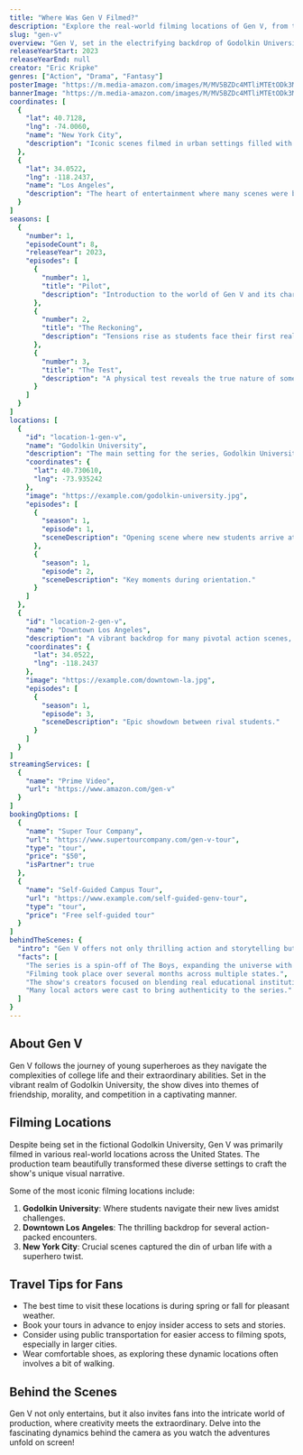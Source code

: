 ```yaml
---
title: "Where Was Gen V Filmed?"
description: "Explore the real-world filming locations of Gen V, from the fictional world of Godolkin University to sprawling cityscapes and unique sites."
slug: "gen-v"
overview: "Gen V, set in the electrifying backdrop of Godolkin University, has captivated audiences with its fresh take on the superhero genre. Despite being set in this fictional location, the series was primarily filmed in various vibrant locations across the United States."
releaseYearStart: 2023
releaseYearEnd: null
creator: "Eric Kripke"
genres: ["Action", "Drama", "Fantasy"]
posterImage: "https://m.media-amazon.com/images/M/MV5BZDc4MTliMTEtODk3My00YWRhLTg0NTktZDJjMTRlMmY4ZmIxXkEyXkFqcGc@._V1_SX300.jpg"
bannerImage: "https://m.media-amazon.com/images/M/MV5BZDc4MTliMTEtODk3My00YWRhLTg0NTktZDJjMTRlMmY4ZmIxXkEyXkFqcGc@._V1_SX300.jpg"
coordinates: [
  { 
    "lat": 40.7128, 
    "lng": -74.0060, 
    "name": "New York City",
    "description": "Iconic scenes filmed in urban settings filled with superhero excitement."
  },
  { 
    "lat": 34.0522, 
    "lng": -118.2437, 
    "name": "Los Angeles",
    "description": "The heart of entertainment where many scenes were brought to life."
  }
]
seasons: [
  {
    "number": 1,
    "episodeCount": 8,
    "releaseYear": 2023,
    "episodes": [
      {
        "number": 1,
        "title": "Pilot",
        "description": "Introduction to the world of Gen V and its characters."
      },
      {
        "number": 2,
        "title": "The Reckoning",
        "description": "Tensions rise as students face their first real challenge."
      },
      {
        "number": 3,
        "title": "The Test",
        "description": "A physical test reveals the true nature of some students."
      }
    ]
  }
]
locations: [
  {
    "id": "location-1-gen-v",
    "name": "Godolkin University",
    "description": "The main setting for the series, Godolkin University is a fictional institution for superheroes, vividly captured through various real-world college campuses.",
    "coordinates": {
      "lat": 40.730610,
      "lng": -73.935242
    },
    "image": "https://example.com/godolkin-university.jpg",
    "episodes": [
      {
        "season": 1,
        "episode": 1,
        "sceneDescription": "Opening scene where new students arrive at the university."
      },
      {
        "season": 1,
        "episode": 2,
        "sceneDescription": "Key moments during orientation."
      }
    ]
  },
  {
    "id": "location-2-gen-v",
    "name": "Downtown Los Angeles",
    "description": "A vibrant backdrop for many pivotal action scenes, blending urban life with extraordinary abilities.",
    "coordinates": {
      "lat": 34.0522,
      "lng": -118.2437
    },
    "image": "https://example.com/downtown-la.jpg",
    "episodes": [
      {
        "season": 1,
        "episode": 3,
        "sceneDescription": "Epic showdown between rival students."
      }
    ]
  }
]
streamingServices: [
  {
    "name": "Prime Video",
    "url": "https://www.amazon.com/gen-v"
  }
]
bookingOptions: [
  {
    "name": "Super Tour Company",
    "url": "https://www.supertourcompany.com/gen-v-tour",
    "type": "tour",
    "price": "$50",
    "isPartner": true
  },
  {
    "name": "Self-Guided Campus Tour",
    "url": "https://www.example.com/self-guided-genv-tour",
    "type": "tour",
    "price": "Free self-guided tour"
  }
]
behindTheScenes: {
  "intro": "Gen V offers not only thrilling action and storytelling but also a fascinating behind-the-scenes look at its production.",
  "facts": [
    "The series is a spin-off of The Boys, expanding the universe with new characters.",
    "Filming took place over several months across multiple states.",
    "The show's creators focused on blending real educational institutions with CGI.",
    "Many local actors were cast to bring authenticity to the series."
  ]
}
---
```


## About Gen V

Gen V follows the journey of young superheroes as they navigate the complexities of college life and their extraordinary abilities. Set in the vibrant realm of Godolkin University, the show dives into themes of friendship, morality, and competition in a captivating manner.

## Filming Locations

Despite being set in the fictional Godolkin University, Gen V was primarily filmed in various real-world locations across the United States. The production team beautifully transformed these diverse settings to craft the show's unique visual narrative.

Some of the most iconic filming locations include:

1. **Godolkin University**: Where students navigate their new lives amidst challenges.
2. **Downtown Los Angeles**: The thrilling backdrop for several action-packed encounters.
3. **New York City**: Crucial scenes captured the din of urban life with a superhero twist.

## Travel Tips for Fans

- The best time to visit these locations is during spring or fall for pleasant weather.
- Book your tours in advance to enjoy insider access to sets and stories.
- Consider using public transportation for easier access to filming spots, especially in larger cities.
- Wear comfortable shoes, as exploring these dynamic locations often involves a bit of walking.

## Behind the Scenes

Gen V not only entertains, but it also invites fans into the intricate world of production, where creativity meets the extraordinary. Delve into the fascinating dynamics behind the camera as you watch the adventures unfold on screen!